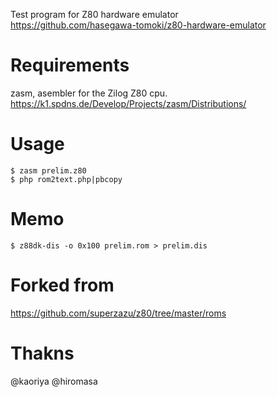 Test program for Z80 hardware emulator  
https://github.com/hasegawa-tomoki/z80-hardware-emulator

# Requirements

zasm, asembler for the Zilog Z80 cpu.  
https://k1.spdns.de/Develop/Projects/zasm/Distributions/

# Usage

```
$ zasm prelim.z80
$ php rom2text.php|pbcopy
```

# Memo

```
$ z88dk-dis -o 0x100 prelim.rom > prelim.dis
```

# Forked from

https://github.com/superzazu/z80/tree/master/roms

# Thakns

@kaoriya
@hiromasa


